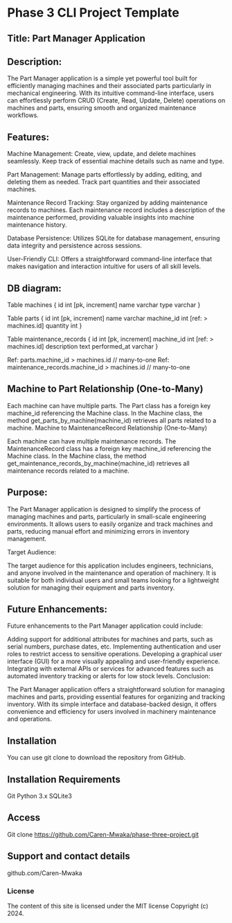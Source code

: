 # Phase 3 CLI Project Template

## Title: Part Manager Application 

## Description:

The Part Manager application is a simple yet powerful tool built for efficiently managing machines and their associated parts particularly in mechanical engineering. With its intuitive command-line interface, users can effortlessly perform CRUD (Create, Read, Update, Delete) operations on machines and parts, ensuring smooth and organized maintenance workflows.

## Features:

Machine Management: Create, view, update, and delete machines seamlessly. Keep track of essential machine details such as name and type.

Part Management: Manage parts effortlessly by adding, editing, and deleting them as needed. Track part quantities and their associated machines.

Maintenance Record Tracking: Stay organized by adding maintenance records to machines. Each maintenance record includes a description of the maintenance performed, providing valuable insights into machine maintenance history.

Database Persistence: Utilizes SQLite for database management, ensuring data integrity and persistence across sessions.

User-Friendly CLI: Offers a straightforward command-line interface that makes navigation and interaction intuitive for users of all skill levels.

## DB diagram:
Table machines {
  id int [pk, increment]
  name varchar
  type varchar
}

Table parts {
  id int [pk, increment]
  name varchar
  machine_id int [ref: > machines.id]
  quantity int
}

Table maintenance_records {
  id int [pk, increment]
  machine_id int [ref: > machines.id]
  description text
  performed_at varchar
}

Ref: parts.machine_id > machines.id // many-to-one
Ref: maintenance_records.machine_id > machines.id // many-to-one

## Machine to Part Relationship (One-to-Many)

Each machine can have multiple parts.
The Part class has a foreign key machine_id referencing the Machine class.
In the Machine class, the method get_parts_by_machine(machine_id) retrieves all parts related to a machine.
Machine to MaintenanceRecord Relationship (One-to-Many)

Each machine can have multiple maintenance records.
The MaintenanceRecord class has a foreign key machine_id referencing the Machine class.
In the Machine class, the method get_maintenance_records_by_machine(machine_id) retrieves all maintenance records related to a machine.


## Purpose:

The Part Manager application is designed to simplify the process of managing machines and parts, particularly in small-scale engineering environments. It allows users to easily organize and track machines and parts, reducing manual effort and minimizing errors in inventory management.

Target Audience:

The target audience for this application includes engineers, technicians, and anyone involved in the maintenance and operation of machinery. It is suitable for both individual users and small teams looking for a lightweight solution for managing their equipment and parts inventory.

## Future Enhancements:

Future enhancements to the Part Manager application could include:

Adding support for additional attributes for machines and parts, such as serial numbers, purchase dates, etc.
Implementing authentication and user roles to restrict access to sensitive operations.
Developing a graphical user interface (GUI) for a more visually appealing and user-friendly experience.
Integrating with external APIs or services for advanced features such as automated inventory tracking or alerts for low stock levels.
Conclusion:

The Part Manager application offers a straightforward solution for managing machines and parts, providing essential features for organizing and tracking inventory. With its simple interface and database-backed design, it offers convenience and efficiency for users involved in machinery maintenance and operations.

## Installation
You can use git clone to download the repository from GitHub.

## Installation Requirements
Git
Python 3.x
SQLite3

## Access
Git clone https://github.com/Caren-Mwaka/phase-three-project.git

## Support and contact details
github.com/Caren-Mwaka

### License
The content of this site is licensed under the MIT license
Copyright (c) 2024.



